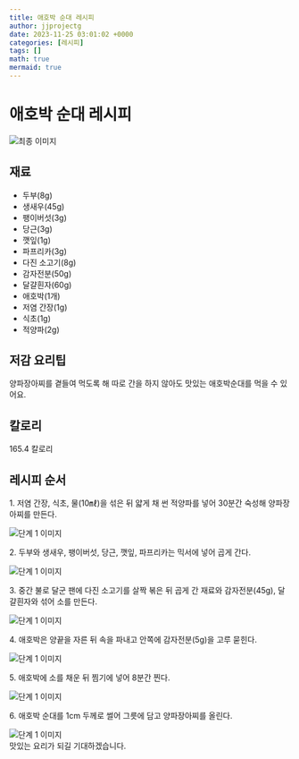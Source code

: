 ```yaml
---
title: 애호박 순대 레시피
author: jjprojectg
date: 2023-11-25 03:01:02 +0000
categories: [레시피]
tags: []
math: true
mermaid: true
---
```

<meta name="og:type" content="website"/>
<meta charset="UTF-8"/>
<div class="header">
  <h1>애호박 순대 레시피</h1>
</div>

<div class="container my-4">
  <div class="row">
    <div class="col-12 col-md-6">
      <div class="recipe-image">
        <img src="http://www.foodsafetykorea.go.kr/uploadimg/20210210/20210210111134_1612923094669.jpg" class="step-image" alt="최종 이미지"/>
      </div>
    </div>
    <div class="col-12 col-md-6">
      <div class="ingredients">
        <h2>재료</h2>
        <ul class="card">
          <li> 두부(8g) </li>
          <li>  생새우(45g) </li>
          <li>  팽이버섯(3g) </li>
          <li>  당근(3g) </li>
          <li>  깻잎(1g) </li>
          <li>  파프리카(3g) </li>
          <li>  다진 소고기(8g) </li>
          <li>  감자전분(50g) </li>
          <li>  달걀흰자(60g) </li>
          <li>  애호박(1개) </li>
          <li>  저염 간장(1g) </li>
          <li>  식초(1g) </li>
          <li>  적양파(2g) </li>
</ul>
      </div>
    </div>
    <div class="col-12 col-md-6">
      <div class="ingredients">
        <h2>저감 요리팁</h2>
        <div class="card"> 
          <p>
            양파장아찌를 곁들여 먹도록 해 따로 간을 하지 않아도 맛있는 애호박순대를 먹을 수 있어요.
          </p>
        </div>
      </div>
      <div class="ingredients">
        <h2>칼로리</h2>
        <div class="card"> 
          <p>
            165.4 칼로리
          </p>
        </div>
      </div>
    </div>
  </div>

  <h2 class="my-4">레시피 순서</h2>
  <div class="card recipe-card">
    <div class="card-body recipe-step">
      <p class="card-text step-description">1. 저염 간장, 식초, 물(10㎖)을 섞은 뒤 얇게 채 썬 적양파를 넣어 30분간 숙성해 양파장아찌를 만든다.</p>
      <img src="http://www.foodsafetykorea.go.kr/uploadimg/20210210/20210210111159_1612923119780.jpg" alt="단계 1 이미지" class="step-image"/>
    </div>
  </div>
  <div class="card recipe-card">
    <div class="card-body recipe-step">
      <p class="card-text step-description">2. 두부와 생새우, 팽이버섯, 당근, 깻잎, 파프리카는 믹서에 넣어 곱게 간다.</p>
      <img src="http://www.foodsafetykorea.go.kr/uploadimg/20210210/20210210111212_1612923132230.jpg" alt="단계 1 이미지" class="step-image"/>
    </div>
  </div>
  <div class="card recipe-card">
    <div class="card-body recipe-step">
      <p class="card-text step-description">3. 중간 불로 달군 팬에 다진 소고기를 살짝 볶은 뒤 곱게 간 재료와 감자전분(45g), 달걀흰자와 섞어 소를 만든다.</p>
      <img src="http://www.foodsafetykorea.go.kr/uploadimg/20210210/20210210111224_1612923144147.jpg" alt="단계 1 이미지" class="step-image"/>
    </div>
  </div>
  <div class="card recipe-card">
    <div class="card-body recipe-step">
      <p class="card-text step-description">4. 애호박은 양끝을 자른 뒤 속을 파내고 안쪽에 감자전분(5g)을 고루 묻힌다.</p>
      <img src="http://www.foodsafetykorea.go.kr/uploadimg/20210210/20210210111236_1612923156817.jpg" alt="단계 1 이미지" class="step-image"/>
    </div>
  </div>
  <div class="card recipe-card">
    <div class="card-body recipe-step">
      <p class="card-text step-description">5. 애호박에 소를 채운 뒤 찜기에 넣어 8분간 찐다.</p>
      <img src="http://www.foodsafetykorea.go.kr/uploadimg/20210210/20210210111252_1612923172073.jpg" alt="단계 1 이미지" class="step-image"/>
    </div>
  </div>
  <div class="card recipe-card">
    <div class="card-body recipe-step">
      <p class="card-text step-description">6. 애호박 순대를 1cm 두께로 썰어 그릇에 담고 양파장아찌를 올린다.</p>
      <img src="http://www.foodsafetykorea.go.kr/uploadimg/20210210/20210210111328_1612923208649.jpg" alt="단계 1 이미지" class="step-image"/>
    </div>
  </div>

</div>
맛있는 요리가 되길 기대하겠습니다.
